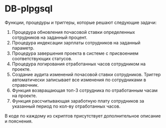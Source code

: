 # DB-plpgsql
Функции, процедуры и триггеры, которые решают следующие задачи:

1. Процедура обновления почасовой ставки определенных сотрудников на заданный процент.
2. Процедура индексации зарплаты сотрудников на заданный параметр.
3. Процедура завершения проекта в системе с присвоением соответствующих статусов.
4. Процедура логирования отработанных часов сотрудником на проекте.
5. Создание аудита изменений почасовой ставки сотрудников. Триггер автоматически записывает все изменения по сотрудниками в справочник.
6. Функция возвращающая топ-3 сотрудника по отработанным часам на проекте.
7. Функция рассчитывающая заработную плату сотрудников за указанный период по кол-ву отработанных часов.

В коде по каждому из скриптов присутствует дополнительное описание и пояснения.
